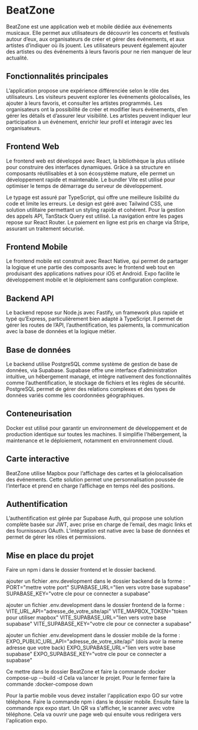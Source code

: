 # BeatZone

BeatZone est une application web et mobile dédiée aux événements musicaux. Elle permet aux utilisateurs de découvrir les concerts et festivals autour d’eux, aux organisateurs de créer et gérer des événements, et aux artistes d’indiquer où ils jouent. Les utilisateurs peuvent également ajouter des artistes ou des événements à leurs favoris pour ne rien manquer de leur actualité.

## Fonctionnalités principales

L’application propose une expérience différenciée selon le rôle des utilisateurs. Les visiteurs peuvent explorer les événements géolocalisés, les ajouter à leurs favoris, et consulter les artistes programmés. Les organisateurs ont la possibilité de créer et modifier leurs événements, d’en gérer les détails et d’assurer leur visibilité. Les artistes peuvent indiquer leur participation à un événement, enrichir leur profil et interagir avec les organisateurs.

## Frontend Web

Le frontend web est développé avec React, la bibliothèque la plus utilisée pour construire des interfaces dynamiques. Grâce à sa structure en composants réutilisables et à son écosystème mature, elle permet un développement rapide et maintenable. Le bundler Vite est utilisé pour optimiser le temps de démarrage du serveur de développement.

Le typage est assuré par TypeScript, qui offre une meilleure lisibilité du code et limite les erreurs. Le design est géré avec Tailwind CSS, une solution utilitaire permettant un styling rapide et cohérent. Pour la gestion des appels API, TanStack Query est utilisé. La navigation entre les pages repose sur React Router. Le paiement en ligne est pris en charge via Stripe, assurant un traitement sécurisé.

## Frontend Mobile

Le frontend mobile est construit avec React Native, qui permet de partager la logique et une partie des composants avec le frontend web tout en produisant des applications natives pour iOS et Android. Expo facilite le développement mobile et le déploiement sans configuration complexe.

## Backend API

Le backend repose sur Node.js avec Fastify, un framework plus rapide et typé qu’Express, particulièrement bien adapté à TypeScript. Il permet de gérer les routes de l’API, l’authentification, les paiements, la communication avec la base de données et la logique métier.

## Base de données

Le backend utilise PostgreSQL comme système de gestion de base de données, via Supabase. Supabase offre une interface d’administration intuitive, un hébergement managé, et intègre nativement des fonctionnalités comme l’authentification, le stockage de fichiers et les règles de sécurité. PostgreSQL permet de gérer des relations complexes et des types de données variés comme les coordonnées géographiques.

## Conteneurisation

Docker est utilisé pour garantir un environnement de développement et de production identique sur toutes les machines. Il simplifie l'hébergement, la maintenance et le déploiement, notamment en environnement cloud.

## Carte interactive

BeatZone utilise Mapbox pour l’affichage des cartes et la géolocalisation des événements. Cette solution permet une personnalisation poussée de l’interface et prend en charge l’affichage en temps réel des positions.


## Authentification

L’authentification est gérée par Supabase Auth, qui propose une solution complète basée sur JWT, avec prise en charge de l’email, des magic links et des fournisseurs OAuth. L’intégration est native avec la base de données et permet de gérer les rôles et permissions.


## Mise en place du projet

Faire un npm i dans le dossier frontend et le dossier backend.

ajouter un fichier .env.development dans le dossier backend de la forme : 
PORT="mettre votre port"
SUPABASE_URL="lien vers votre base supabase"
SUPABASE_KEY="votre cle pour ce connecter a supabase"

ajouter un fichier .env.development dans le dossier frontend de la forme : 
VITE_URL_API="adresse_de_votre_site/api"
VITE_MAPBOX_TOKEN="token pour utiliser mapbox"
VITE_SUPABASE_URL="lien vers votre base supabase"
VITE_SUPABASE_KEY="votre cle pour ce connecter a supabase"

ajouter un fichier .env.development dans le dossier mobile de la forme : 
EXPO_PUBLIC_URL_API="adresse_de_votre_site/api"  (dois avoir la meme adresse que votre back)
EXPO_SUPABASE_URL="lien vers votre base supabase"
EXPO_SUPABASE_KEY="votre cle pour ce connecter a supabase"

Ce mettre dans le dossier BeatZone et faire la commande :docker compose-up --build -d
Cela va lancer le projet. Pour le fermer faire la commande :docker-compose down 

Pour la partie mobile vous devez installer l'application expo GO sur votre téléphone.
Faire la commande npm i dans le dossier mobile.
Ensuite faire la commande npx expo start. Un QR va s'afficher, le scanner avec votre téléphone. Cela va ouvrir une page web qui ensuite vous redirigera vers l'aplication expo.



